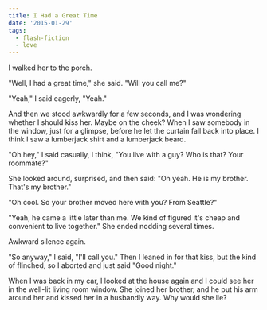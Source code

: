 ```yaml
---
title: I Had a Great Time
date: '2015-01-29'
tags:
  - flash-fiction
  - love
---
```


I walked her to the porch.

<!-- truncate -->

"Well, I had a great time," she said. "Will you call me?"

"Yeah," I said eagerly, "Yeah."

And then we stood awkwardly for a few seconds, and I was wondering whether I
should kiss her. Maybe on the cheek? When I saw somebody in the window, just for
a glimpse, before he let the curtain fall back into place. I think I saw a
lumberjack shirt and a lumberjack beard.

"Oh hey," I said casually, I think, "You live with a guy? Who is that? Your
roommate?"

She looked around, surprised, and then said: "Oh yeah. He is my brother. That's
my brother."

"Oh cool. So your brother moved here with you? From Seattle?"

"Yeah, he came a little later than me. We kind of figured it's cheap and
convenient to live together." She ended nodding several times.

Awkward silence again.

"So anyway," I said, "I'll call you." Then I leaned in for that kiss, but the
kind of flinched, so I aborted and just said "Good night."

When I was back in my car, I looked at the house again and I could see her in
the well-lit living room window. She joined her brother, and he put his arm
around her and kissed her in a husbandly way. Why would she lie?

